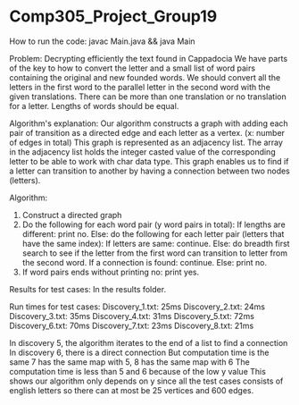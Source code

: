 # Comp305_Project_Group19
How to run the code:
javac Main.java && java Main

Problem:
Decrypting efficiently the text found in Cappadocia
We have parts of the key to how to convert the letter and a small list of word pairs containing the original and new founded words.
We should convert all the letters in the first word to the parallel letter in the second word with the given translations.
There can be more than one translation or no translation for a letter.
Lengths of words should be equal. 

Algorithm's explanation:
Our algorithm constructs a graph with adding each pair of transition as a directed edge and each letter as a vertex. (x: number of edges in total)
This graph is represented as an adjacency list.
The array in the adjacency list holds the integer casted value of the corresponding letter to be able to work with char data type.
This graph enables us to find if a letter can transition to another by having a connection between two nodes (letters).

Algorithm:
1) Construct a directed graph
2) Do the following for each word pair (y word pairs in total):
    If lengths are different: print no.
    Else: do the following for each letter pair (letters that have the same index):
        If letters are same: continue.
        Else: do breadth first search to see if the letter from the first word can transition to letter from the second word.
            If a connection is found: continue. 
            Else: print no.
3) If word pairs ends without printing no: print yes.


Results for test cases:
  In the results folder.

Run times for test cases:
  Discovery_1.txt: 25ms	Discovery_2.txt: 24ms	Discovery_3.txt: 35ms	Discovery_4.txt: 31ms
  Discovery_5.txt: 72ms
  Discovery_6.txt: 70ms
  Discovery_7.txt: 23ms
  Discovery_8.txt: 21ms
  
  In discovery 5, the algorithm iterates to the end of a list to find a connection 
  In discovery 6, there is a direct connection But computation time is the same
  7 has the same map with 5, 8 has the same map with 6 
  The computation time is less than 5 and 6 because of the low y value
  This shows our algorithm only depends on y since all the test cases consists of english letters so there can at most be 25 vertices and 600 edges.

